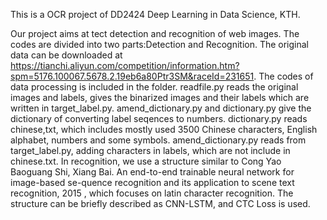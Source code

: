 This is a OCR project of DD2424 Deep Learning in Data Science, KTH.

Our project aims at tect detection and recognition of web images. The codes are divided into two parts:Detection and Recognition. The original data can be downloaded at https://tianchi.aliyun.com/competition/information.htm?spm=5176.100067.5678.2.19eb6a80Ptr3SM&raceId=231651. The codes of data processing is included in the folder. readfile.py reads the original images and labels, gives the binarized images and their labels which are written in target_label.py. amend_dictionary.py and dictionary.py give the dictionary of converting label seqences to numbers. dictionary.py reads chinese,txt, which includes mostly used 3500 Chinese characters, English alphabet, numbers and some symbols. amend_dictionary.py reads from target_label.py, adding characters in labels, which are not include in chinese.txt.
In recognition, we use a structure similar to  Cong Yao Baoguang Shi, Xiang Bai.  An end-to-end trainable neural network for image-based se-quence recognition and its application to scene text recognition, 2015 , which focuses on latin character recognition. The structure can be briefly described as CNN-LSTM, and CTC Loss is used.
